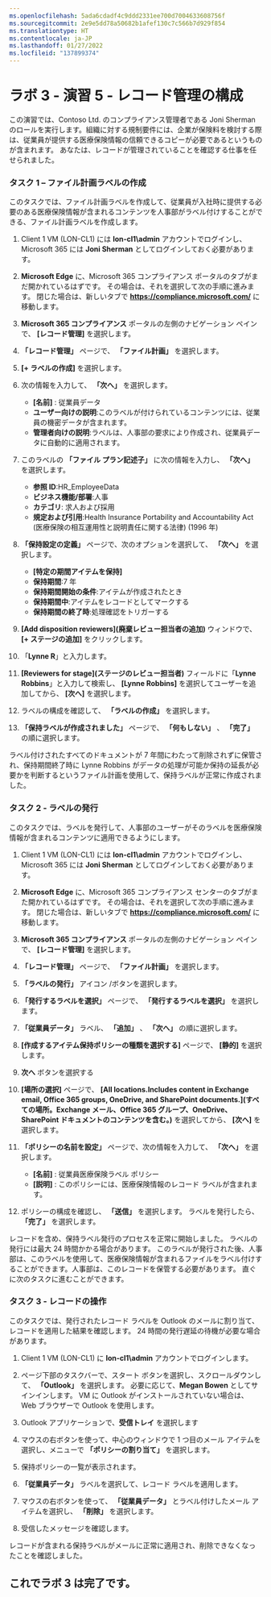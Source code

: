 ```yaml
---
ms.openlocfilehash: 5ada6cdadf4c9ddd2331ee700d7004633608756f
ms.sourcegitcommit: 2e9e5dd78a50682b1afef130c7c566b7d929f854
ms.translationtype: HT
ms.contentlocale: ja-JP
ms.lasthandoff: 01/27/2022
ms.locfileid: "137899374"
---
```

# <a name="lab-3---exercise-5---configure-records-management"></a>ラボ 3 - 演習 5 - レコード管理の構成

この演習では、Contoso Ltd. のコンプライアンス管理者である Joni Sherman のロールを実行します。組織に対する規制要件には、企業が保険料を検討する際は、従業員が提供する医療保険情報の信頼できるコピーが必要であるというものが含まれます。 あなたは、レコードが管理されていることを確認する仕事を任せられました。

### <a name="task-1--create-file-plan-labels"></a>タスク 1 – ファイル計画ラベルの作成

このタスクでは、ファイル計画ラベルを作成して、従業員が入社時に提供する必要のある医療保険情報が含まれるコンテンツを人事部がラベル付けすることができる、ファイル計画ラベルを作成します。

1. Client 1 VM (LON-CL1) には **lon-cl1\admin** アカウントでログインし、Microsoft 365 には **Joni Sherman** としてログインしておく必要があります。 

2. **Microsoft Edge** に、Microsoft 365 コンプライアンス ポータルのタブがまだ開かれているはずです。 その場合は、それを選択して次の手順に進みます。 閉じた場合は、新しいタブで **https://compliance.microsoft.com/** に移動します。 

3. **Microsoft 365 コンプライアンス** ポータルの左側のナビゲーション ペインで、 **[レコード管理]** を選択します。

4. **「レコード管理」** ページで、 **「ファイル計画」** を選択します。

5. **[+ ラベルの作成]** を選択します。

6. 次の情報を入力して、 **「次へ」** を選択します。
    - **[名前]** : 従業員データ
    - **ユーザー向けの説明**:このラベルが付けられているコンテンツには、従業員の機密データが含まれます。
    - **管理者向けの説明**:ラベルは、人事部の要求により作成され、従業員データに自動的に適用されます。

7. このラベルの **「ファイル プラン記述子」** に次の情報を入力し、 **「次へ」** を選択します。

    - **参照 ID**:HR_EmployeeData
    - **ビジネス機能/部署**:人事
    - **カテゴリ**: 求人および採用
    - **規定および引用**:Health Insurance Portability and Accountability Act (医療保険の相互運用性と説明責任に関する法律) (1996 年)

8. **「保持設定の定義」** ページで、次のオプションを選択して、 **「次へ」** を選択します。
    - **[特定の期間アイテムを保持]**
    - **保持期間**:7 年
    - **保持期間開始の条件**:アイテムが作成されたとき
    - **保持期間中**:アイテムをレコードとしてマークする
    - **保持期間の終了時**:処理確認をトリガーする

9. **[Add disposition reviewers]\(廃棄レビュー担当者の追加\)** ウィンドウで、 **[+ ステージの追加]** をクリックします。

10. 「**Lynne R**」と入力します。 

11.  **[Reviewers for stage]\(ステージのレビュー担当者\)** フィールドに「**Lynne Robbins**」と入力して検索し、 **[Lynne Robbins]** を選択してユーザーを追加してから、 **[次へ]** を選択します。

12. ラベルの構成を確認して、 **「ラベルの作成」** を選択します。

13. **「保持ラベルが作成されました」** ページで、 **「何もしない」** 、 **「完了」** の順に選択します。

ラベル付けされたすべてのドキュメントが 7 年間にわたって削除されずに保管され、保持期間終了時に Lynne Robbins がデータの処理が可能か保持の延長が必要かを判断するというファイル計画を使用して、保持ラベルが正常に作成されました。

### <a name="task-2--publish-labels"></a>タスク 2 - ラベルの発行

このタスクでは、ラベルを発行して、人事部のユーザーがそのラベルを医療保険情報が含まれるコンテンツに適用できるようにします。  

1. Client 1 VM (LON-CL1) には **lon-cl1\admin** アカウントでログインし、Microsoft 365 には **Joni Sherman** としてログインしておく必要があります。 

2. **Microsoft Edge** に、Microsoft 365 コンプライアンス センターのタブがまた開かれているはずです。 その場合は、それを選択して次の手順に進みます。 閉じた場合は、新しいタブで **https://compliance.microsoft.com/** に移動します。 

3. **Microsoft 365 コンプライアンス** ポータルの左側のナビゲーション ペインで、 **[レコード管理]** を選択します。

4. **「レコード管理」** ページで、 **「ファイル計画」** を選択します。

5. **「ラベルの発行」** アイコン /ボタンを選択します。

6. **「発行するラベルを選択」** ページで、 **「発行するラベルを選択」** を選択します。

7. **「従業員データ」** ラベル、 **「追加」** 、 **「次へ」** の順に選択します。 

8. **[作成するアイテム保持ポリシーの種類を選択する]** ページで、 **[静的]** を選択します。

9. **次へ** ボタンを選択する  

10. **[場所の選択]** ページで、 **[All locations.Includes content in Exchange email, Office 365 groups, OneDrive, and SharePoint documents.]\(すべての場所。Exchange メール、Office 365 グループ、OneDrive、SharePoint ドキュメントのコンテンツを含む。\)** を選択してから、 **[次へ]** を選択します。

11. **「ポリシーの名前を設定」** ページで、次の情報を入力して、 **「次へ」** を選択します。
    - **[名前]** : 従業員医療保険ラベル ポリシー
    - **[説明]** : このポリシーには、医療保険情報のレコード ラベルが含まれます。

12. ポリシーの構成を確認し、 **「送信」** を選択します。  ラベルを発行したら、 **「完了」** を選択します。

レコードを含め、保持ラベル発行のプロセスを正常に開始しました。 ラベルの発行には最大 24 時間かかる場合があります。 このラベルが発行された後、人事部は、このラベルを使用して、医療保険情報が含まれるファイルをラベル付けすることができます。人事部は、このレコードを保管する必要があります。  直ぐに次のタスクに進むことができます。

### <a name="task-3--work-with-records"></a>タスク 3 - レコードの操作

このタスクでは、発行されたレコード ラベルを Outlook のメールに割り当て、レコードを適用した結果を確認します。 24 時間の発行遅延の待機が必要な場合があります。

1. Client 1 VM (LON-CL1) に **lon-cl1\admin** アカウントでログインします。

2. ページ下部のタスクバーで、スタート ボタンを選択し、スクロールダウンして、 **「Outlook」** を選択します。 必要に応じて、**Megan Bowen** としてサインインします。  VM に Outlook がインストールされていない場合は、Web ブラウザーで Outlook を使用します。
 
3. Outlook アプリケーションで、**受信トレイ** を選択します

4. マウスの右ボタンを使って、中心のウィンドウで 1 つ目のメール アイテムを選択し、メニューで **「ポリシーの割り当て」** を選択します。

5. 保持ポリシーの一覧が表示されます。

6. **「従業員データ」** ラベルを選択して、レコード ラベルを適用します。  

7. マウスの右ボタンを使って、 **「従業員データ」** とラベル付けしたメール アイテムを選択し、 **「削除」** を選択します。

8. 受信したメッセージを確認します。

レコードが含まれる保持ラベルがメールに正常に適用され、削除できなくなったことを確認しました。 

## <a name="you-have-completed-the-lab-3"></a>これでラボ 3 は完了です。
